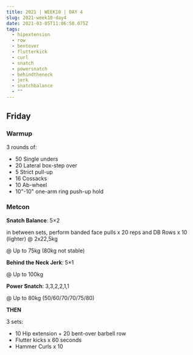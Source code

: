 ```yaml
---
title: 2021 | WEEK10 | DAY 4
slug: 2021-week10-day4
date: 2021-03-05T11:06:58.075Z
tags:
  - hipextension
  - row
  - bentover
  - flutterkick
  - curl
  - snatch
  - powersnatch
  - behindtheneck
  - jerk
  - snatchbalance
  - ""
---
```

## Friday

### Warmup

3 rounds of:

* 50 Single unders
* 20 Lateral box-step over
* 5 Strict pull-up
* 16 Cossacks
* 10 Ab-wheel
* 10"-10" one-arm ring push-up hold

### Metcon

**Snatch Balance**: 5×2

in between sets, perform banded face pulls x 20 reps and DB Rows x 10 (lighter) @ 2x22,5kg

@ Up to 75kg (80kg not stable)

**Behind the Neck Jerk**: 5×1

@ Up to 100kg

**Power Snatch**: 3,3,2,2,1,1

@ Up to 80kg (50/60/70/70/75/80)

**THEN**

3 sets:

* 10 Hip extension + 20 bent-over barbell row
* Flutter kicks x 60 seconds
* Hammer Curls x 10